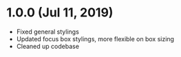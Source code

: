 # 1.0.0 (Jul 11, 2019)

- Fixed general stylings
- Updated focus box stylings, more flexible on box sizing
- Cleaned up codebase
